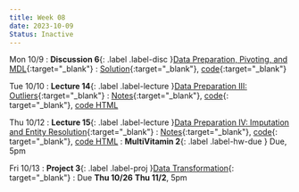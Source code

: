 ```yaml
---
title: Week 08
date: 2023-10-09
Status: Inactive
---
```


Mon 10/9
: **Discussion 6**{: .label .label-disc }[Data Preparation, Pivoting, and MDL](https://drive.google.com/file/d/1mVALlxeV97LJiNwKbBhvniZeUROc8X4k/view?usp=sharing){:target="\_blank"}
  : [Solution](https://drive.google.com/file/d/1RJE2jm9yzQah_Cnt9gbhSs2TfPVTNV2O/view?usp=drive_link){:target="\_blank"}, [code](https://data101.datahub.berkeley.edu/hub/user-redirect/git-pull?repo=https%3A%2F%2Fgithub.com%2Fcal-data-eng%2Ffa23-materials&urlpath=lab%2Ftree%2Ffa23-materials%2Fdisc%2Fdisc06%2Fdisc06.ipynb&branch=main){:target="\_blank"}

Tue 10/10
: **Lecture 14**{: .label .label-lecture }[Data Preparation III: Outliers](https://docs.google.com/presentation/d/1vG53ZkZfwWm2Bz2QFCHcyB5ySuUod5ESYgRKz0qXqjk/edit?usp=sharing){:target="\_blank"}
  : [Notes](https://drive.google.com/file/d/1I-zNEVYs_Deohv9k2UASZZff97HhRjRV/view?usp=drive_link){:target="\_blank"}, [code](https://data101.datahub.berkeley.edu/hub/user-redirect/git-pull?repo=https%3A%2F%2Fgithub.com%2Fcal-data-eng%2Ffa23-materials&urlpath=lab%2Ftree%2Ffa23-materials%2Flecture%2Flec14%2Flec14.ipynb&branch=main){: target="\_blank"}, [code HTML](../../resources/assets/lectures/lec14/lec14.html)

Thu 10/12
: **Lecture 15**{: .label .label-lecture }[Data Preparation IV: Imputation and Entity Resolution](https://docs.google.com/presentation/d/1fvMDOnF7_syMyicmilZDJLlmQsXpC4f2WnhWjkqx0sg/edit?usp=sharing){:target="\_blank"}
  : [Notes](https://drive.google.com/file/d/1vMGirqT3fMdp3YZFVjcWLXsoLxUha2zZ/view?usp=drive_link){:target="\_blank"}, [code](https://data101.datahub.berkeley.edu/hub/user-redirect/git-pull?repo=https%3A%2F%2Fgithub.com%2Fcal-data-eng%2Ffa23-materials&urlpath=lab%2Ftree%2Ffa23-materials%2Flecture%2Flec15%2Flec15.ipynb&branch=main){: target="\_blank"}, [code HTML](../../resources/assets/lectures/lec15/lec15.html)
: **MultiVitamin 2**{: .label .label-hw-due } Due, 5pm

Fri 10/13
: **Project 3**{: .label .label-proj }[Data Transformation](https://data101.datahub.berkeley.edu/hub/user-redirect/git-pull?repo=https%3A%2F%2Fgithub.com%2Fcal-data-eng%2Ffa23-materials&urlpath=lab%2Ftree%2Ffa23-materials%2Fproj%2Fproj3%2Fproj3.ipynb&branch=main){: target="\_blank"}
  : Due **Thu 10/26** **Thu 11/2**, 5pm
